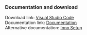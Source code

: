 ### Documentation and download
Download link: [Visual Studio Code](https://code.visualstudio.com/Download) <br />
Documentation link: [Documentation](https://code.visualstudio.com/docs/setup/windows) <br />
Alternative documentation: [Inno Setup](https://jrsoftware.org/ishelp/index.php?topic=setupcmdline)

